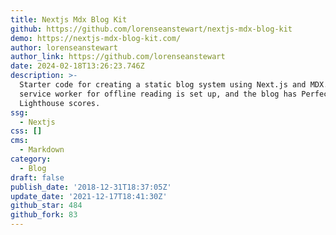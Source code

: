 ```yaml
---
title: Nextjs Mdx Blog Kit
github: https://github.com/lorenseanstewart/nextjs-mdx-blog-kit
demo: https://nextjs-mdx-blog-kit.com/
author: lorenseanstewart
author_link: https://github.com/lorenseanstewart
date: 2024-02-18T13:26:23.746Z
description: >-
  Starter code for creating a static blog system using Next.js and MDX. A
  service worker for offline reading is set up, and the blog has Perfect
  Lighthouse scores.
ssg:
  - Nextjs
css: []
cms:
  - Markdown
category:
  - Blog
draft: false
publish_date: '2018-12-31T18:37:05Z'
update_date: '2021-12-17T18:41:30Z'
github_star: 484
github_fork: 83
---
```

